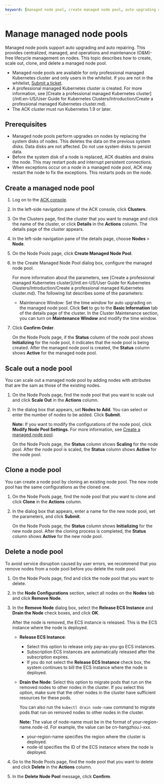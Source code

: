 ```yaml
---
keyword: [managed node pool, create managed node pool, auto upgrading of node, auto repairing of node]
---
```


# Manage managed node pools

Managed node pools support auto upgrading and auto repairing. This provides centralized, managed, and operations and maintenance \(O&M\)-free lifecycle management on nodes. This topic describes how to create, scale out, clone, and delete a managed node pool.

-   Managed node pools are available for only professional managed Kubernetes cluster and only users in the whitelist. If you are not in the whitelist, [Submit a ticket](https://workorder-intl.console.aliyun.com/console.htm).
-   A professional managed Kubernetes cluster is created. For more information, see [Create a professional managed Kubernetes cluster](/intl.en-US/User Guide for Kubernetes Clusters/Introduction/Create a professional managed Kubernetes cluster.md).
-   The ACK cluster must run Kubernetes 1.9 or later.

## Prerequisites

-   Managed node pools perform upgrades on nodes by replacing the system disks of nodes. This deletes the data on the previous system disks. Data disks are not affected. Do not use system disks to persist data.
-   Before the system disk of a node is replaced, ACK disables and drains the node. This may restart pods and interrupt persistent connections.
-   When exceptions occur on a node in a managed node pool, ACK may restart the node to fix the exceptions. This restarts pods on the node.

## Create a managed node pool

1.  Log on to the [ACK console](https://cs.console.aliyun.com).

2.  In the left-side navigation pane of the ACK console, click **Clusters**.

3.  On the Clusters page, find the cluster that you want to manage and click the name of the cluster, or click **Details** in the **Actions** column. The details page of the cluster appears.

4.  In the left-side navigation pane of the details page, choose **Nodes** \> **Node**.

5.  On the Node Pools page, click **Create Managed Node Pool**.

6.  In the Create Managed Node Pool dialog box, configure the managed node pool.

    For more information about the parameters, see [Create a professional managed Kubernetes cluster](/intl.en-US/User Guide for Kubernetes Clusters/Introduction/Create a professional managed Kubernetes cluster.md). The following list describes some of the parameters:

    -   Maintenance Window: Set the time window for auto upgrading on the managed node pool. Click **Set** to go to the **Basic Information** tab of the details page of the cluster. In the Cluster Maintenance section, you can turn on **Maintenance Window** and modify the time window.
7.  Click **Confirm Order**.

    On the Node Pools page, if the **Status** column of the node pool shows **Initializing** for the node pool, it indicates that the node pool is being created. After the managed node pool is created, the **Status** column shows **Active** for the managed node pool.


## Scale out a node pool

You can scale out a managed node pool by adding nodes with attributes that are the sam as those of the existing nodes.

1.  On the Node Pools page, find the node pool that you want to scale out and click **Scale Out** in the **Actions** column.

2.  In the dialog box that appears, set **Nodes to Add**. You can select or enter the number of nodes to be added. Click **Submit**.

    **Note:** If you want to modify the configurations of the node pool, click **Modify Node Pool Settings**. For more information, see [Create a managed node pool](#section_s0g_nbe_bai).

    On the Node Pools page, the **Status** column shows **Scaling** for the node pool. After the node pool is scaled, the **Status** column shows **Active** for the node pool.


## Clone a node pool

You can create a node pool by cloning an existing node pool. The new node pool has the same configurations as the cloned one.

1.  On the Node Pools page, find the node pool that you want to clone and click **Clone** in the **Actions** column.

2.  In the dialog box that appears, enter a name for the new node pool, set the parameters, and click **Submit**.

    On the Node Pools page, the **Status** column shows **Initializing** for the new node pool. After the cloning process is completed, the **Status** column shows **Active** for the new node pool.


## Delete a node pool

To avoid service disruption caused by user errors, we recommend that you remove nodes from a node pool before you delete the node pool.

1.  On the Node Pools page, find and click the node pool that you want to delete.

2.  In the **Node Configurations** section, select all nodes on the **Nodes** tab and click **Remove Node**.

3.  In the **Remove Node** dialog box, select the **Release ECS Instance** and **Drain the Node** check boxes, and click **OK**.

    After the node is removed, the ECS instance is released. This is the ECS instance where the node is deployed.

    -   **Release ECS Instance**:
        -   Select this option to release only pay-as-you-go ECS instances.
        -   Subscription ECS instances are automatically released after the subscription expires.
        -   If you do not select the **Release ECS Instance** check box, the system continues to bill the ECS instance where the node is deployed.
    -   **Drain the Node**: Select this option to migrate pods that run on the removed nodes to other nodes in the cluster. If you select this option, make sure that the other nodes in the cluster have sufficient resources for these pods.

        You can also run the `kubectl drain node-name` command to migrate pods that run on removed nodes to other nodes in the cluster.

        **Note:** The value of node-name must be in the format of your-region-name.node-id. For example, the value can be cn-hangzhou.i-xxx.

        -   your-region-name specifies the region where the cluster is deployed.
        -   node-id specifies the ID of the ECS instance where the node is deployed.
4.  Go to the Node Pools page, find the node pool that you want to delete and click **Delete** in the **Actions** column.

5.  In the **Delete Node Pool** message, click **Confirm**.


